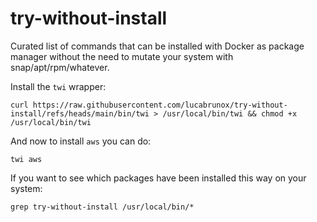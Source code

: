 # try-without-install

Curated list of commands that can be installed with Docker as package manager without the need to mutate your system with snap/apt/rpm/whatever.

Install the `twi` wrapper:

```shell
curl https://raw.githubusercontent.com/lucabrunox/try-without-install/refs/heads/main/bin/twi > /usr/local/bin/twi && chmod +x /usr/local/bin/twi
```

And now to install `aws` you can do:

```shell
twi aws
```

If you want to see which packages have been installed this way on your system:

```shell
grep try-without-install /usr/local/bin/*
```